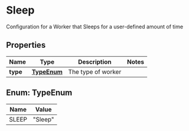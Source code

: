 

# Sleep

Configuration for a Worker that Sleeps for a user-defined amount of time

## Properties

| Name | Type | Description | Notes |
|------------ | ------------- | ------------- | -------------|
|**type** | [**TypeEnum**](#TypeEnum) | The type of worker |  |



## Enum: TypeEnum

| Name | Value |
|---- | -----|
| SLEEP | &quot;Sleep&quot; |



